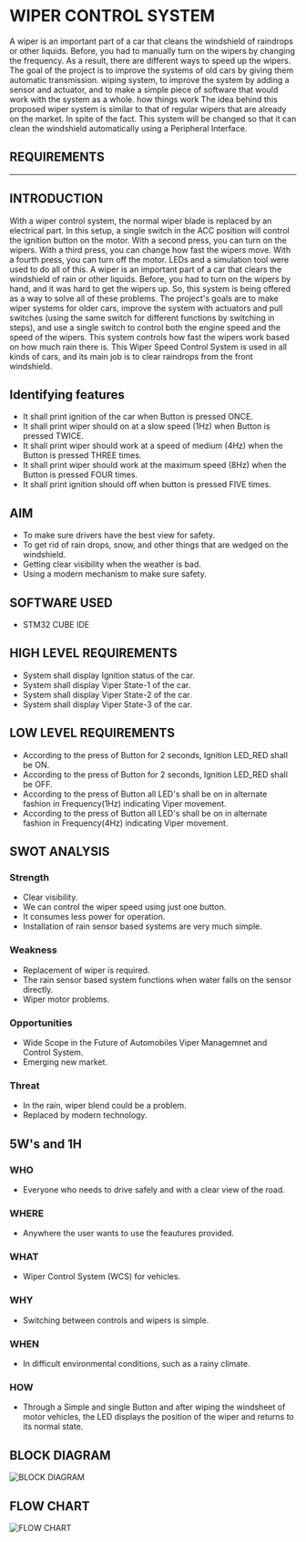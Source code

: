 # **WIPER CONTROL SYSTEM**
A wiper is an important part of a car that cleans the windshield of raindrops or other liquids. Before, you had to manually turn on the wipers by changing the frequency. As a result, there are different ways to speed up the wipers. The goal of the project is to improve the systems of old cars by giving them automatic transmission. wiping system, to improve the system by adding a sensor and actuator, and to make a simple piece of software that would work with the system as a whole. how things work The idea behind this proposed wiper system is similar to that of regular wipers that are already on the market. In spite of the fact. This system will be changed so that it can clean the windshield automatically using a Peripheral Interface.

## **REQUIREMENTS**
---
## **INTRODUCTION**
With a wiper control system, the normal wiper blade is replaced by an electrical part. In this setup, a single switch in the ACC position will control the ignition button on the motor. With a second press, you can turn on the wipers. With a third press, you can change how fast the wipers move. With a fourth press, you can turn off the motor. LEDs and a simulation tool were used to do all of this. A wiper is an important part of a car that clears the windshield of rain or other liquids. Before, you had to turn on the wipers by hand, and it was hard to get the wipers up. So, this system is being offered as a way to solve all of these problems. The project's goals are to make wiper systems for older cars, improve the system with actuators and pull switches (using the same switch for different functions by switching in steps), and use a single switch to control both the engine speed and the speed of the wipers. This system controls how fast the wipers work based on how much rain there is. This Wiper Speed Control System is used in all kinds of cars, and its main job is to clear raindrops from the front windshield.

## **Identifying features**
- It shall print ignition of the car when Button is pressed ONCE.
- It shall print wiper should on at a slow speed (1Hz) when Button is pressed TWICE.
- It shall print wiper should work at a speed of medium (4Hz) when the Button is pressed THREE times.
- It shall print wiper should work at the maximum speed (8Hz) when the Button is pressed FOUR times.
- It shall print ignition should off when button is pressed FIVE times.

## **AIM**
- To make sure drivers have the best view for safety.
- To get rid of rain drops, snow, and other things that are wedged on the windshield.
- Getting clear visibility when the weather is bad.
- Using a modern mechanism to make sure safety.

## **SOFTWARE USED**
- STM32 CUBE IDE

## **HIGH LEVEL REQUIREMENTS**
- System shall display Ignition status of the car.
- System shall display Viper State-1 of the car.
- System shall display Viper State-2 of the car.
- System shall display Viper State-3 of the car.

## **LOW LEVEL REQUIREMENTS**
- According to the press of Button for 2 seconds, Ignition LED_RED shall be ON.
- According to the press of Button for 2 seconds, Ignition LED_RED shall be OFF.
- According to the press of Button all LED's shall be on in alternate fashion in Frequency(1Hz) indicating Viper movement.
- According to the press of Button all LED's shall be on in alternate fashion in Frequency(4Hz) indicating Viper movement.

## **SWOT ANALYSIS**
### **Strength**
- Clear visibility.
- We can control the wiper speed using just one button.
- It consumes less power for operation.
- Installation of rain sensor based systems are very much simple.

### **Weakness**
- Replacement of wiper is required.
- The rain sensor based system functions when water falls on the sensor directly.
- Wiper motor problems.

### **Opportunities**
- Wide Scope in the Future of Automobiles Viper Managemnet and Control System.
- Emerging new market.

### **Threat**
- In the rain, wiper blend could be a problem.
- Replaced by modern technology.

## **5W's and 1H**
### **WHO**
- Everyone who needs to drive safely and with a clear view of the road.

### **WHERE**
- Anywhere the user wants to use the feautures provided.

### **WHAT**
- Wiper Control System (WCS) for vehicles.

### **WHY**
- Switching between controls and wipers is simple.

### **WHEN**
- In difficult environmental conditions, such as a rainy climate.

### **HOW**
- Through a Simple and single Button and after wiping the windsheet of motor vehicles, the LED displays the position of the wiper and returns to its normal state.

## **BLOCK DIAGRAM**
![BLOCK DIAGRAM](https://user-images.githubusercontent.com/102237877/168444037-416ce5e8-1fb7-4b0e-8915-e826d0c8a34a.JPG)

## **FLOW CHART**
![FLOW CHART](https://user-images.githubusercontent.com/102237877/168444044-e8faa3de-a654-441a-a79e-5ad04dbf64b3.png)





